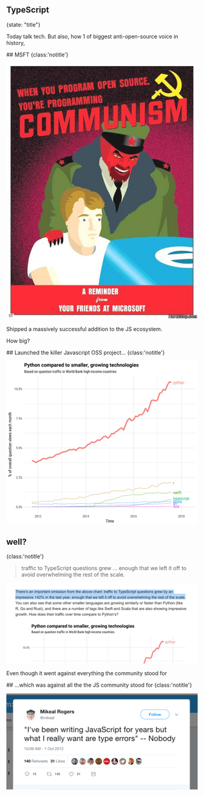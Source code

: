 ## TypeScript
{state: "title"}

<aside class=notes>
Today talk tech. But also, how 1 of biggest anti-open-source voice in history,
</aside>

## MSFT
{class:'notitle'}

![comm](src/img/communism.jpg)

<aside class=notes>
Shipped a massively successful addition to the JS ecosystem.

How big?
</aside>

## Launched the killer Javascript OSS project...
{class:'notitle'}

![growth](src/img/growth.png)

## well?
{class:'notitle'}

> traffic to TypeScript questions grew ... enough that we left it off to avoid overwhelming the rest of the scale. 

![growth](src/img/growth-b.png)

<aside class=notes>
Even though it went against everything the community stood for
</aside>

## ...which was against all the the JS community stood for
{class:'notitle'}

![img](src/img/nobody.png)


